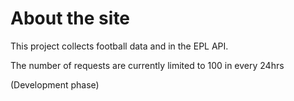 # About the site

This project collects football data and in the EPL API.

The number of requests are currently limited to 100 in every 24hrs

(Development phase)
